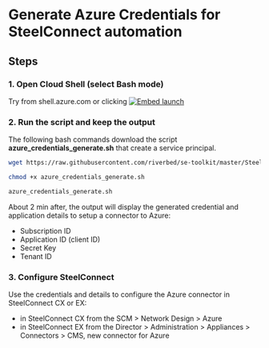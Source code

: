 # Generate Azure Credentials for SteelConnect automation

## Steps

### 1. Open Cloud Shell (select Bash mode)

Try from shell.azure.com or clicking 
[![Embed launch](https://shell.azure.com/images/launchcloudshell.png "Launch Azure Cloud Shell")](https://shell.azure.com)

### 2. Run the script and keep the output

The following bash commands download the script **azure_credentials_generate.sh** that create a service principal.

```bash
wget https://raw.githubusercontent.com/riverbed/se-toolkit/master/SteelConnect/Azure-Generate-Credentials/azure_credentials_generate.sh

chmod +x azure_credentials_generate.sh

azure_credentials_generate.sh
```

About 2 min after, the output will display the generated credential and application details to setup a connector to Azure:

- Subscription ID
- Application ID (client ID)
- Secret Key
- Tenant ID

### 3. Configure SteelConnect

Use the credentials and details to configure the Azure connector in SteelConnect CX or EX:

- in SteelConnect CX from the SCM > Network Design > Azure
- in SteelConnect EX from the Director > Administration > Appliances > Connectors > CMS, new connector for Azure
